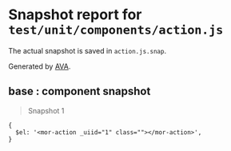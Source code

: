 # Snapshot report for `test/unit/components/action.js`

The actual snapshot is saved in `action.js.snap`.

Generated by [AVA](https://ava.li).

## base : component snapshot

> Snapshot 1

    {
      $el: '<mor-action _uiid="1" class=""></mor-action>',
    }
